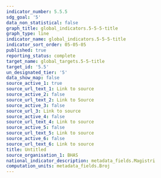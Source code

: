 ```yaml
---
indicator_number: 5.5.5
sdg_goal: '5'
data_non_statistical: false
graph_title: global_indicators.5-5-5-title
graph_type: line
indicator_name: global_indicators.5-5-5-title
indicator_sort_order: 05-05-05
published: true
reporting_status: complete
target_name: global_targets.5-5-title
target_id: '5.5'
un_designated_tier: '5'
data_show_map: false
source_active_1: true
source_url_text_1: Link to source
source_active_2: false
source_url_text_2: Link to Source
source_active_3: false
source_url_3: Link to source
source_active_4: false
source_url_text_4: Link to source
source_active_5: false
source_url_text_5: Link to source
source_active_6: false
source_url_text_6: Link to source
title: Untitled
source_organisation_1: BHAS
national_indicator_description: metadata_fields.Magistri
computation_units: metadata_fields.Broj
---
```

